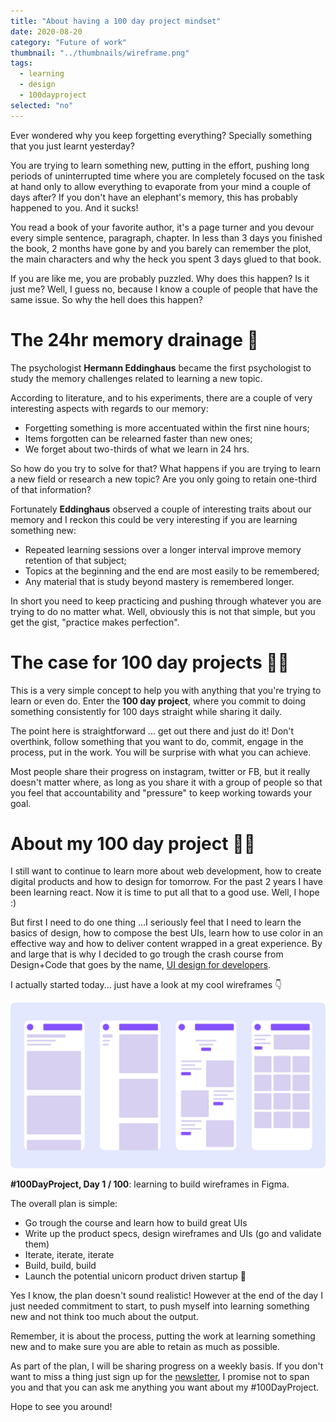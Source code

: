 ```yaml
---
title: "About having a 100 day project mindset"
date: 2020-08-20
category: "Future of work"
thumbnail: "../thumbnails/wireframe.png"
tags:
  - learning
  - design
  - 100dayproject
selected: "no"
---
```


Ever wondered why you keep forgetting everything? Specially something that you just learnt yesterday?

You are trying to learn something new, putting in the effort, pushing long periods of uninterrupted time where you are completely focused on the task at hand only to allow everything to evaporate from your mind a couple of days after? If you don't have an elephant's memory, this has probably happened to you. And it sucks! 

You read a book of your favorite author, it's a page turner and you devour every simple sentence, paragraph, chapter. In less than 3 days you finished the book, 2 months have gone by and you barely can remember the plot, the main characters and why the heck you spent 3 days glued to that book. 

If you are like me, you are probably puzzled. Why does this happen? Is it just me? Well, I guess no, because I know a couple of people that have the same issue. So why the hell does this happen? 

# The 24hr memory drainage 🧠

The psychologist **Hermann Eddinghaus** became the first psychologist to study the memory challenges related to learning a new topic. 

According to literature, and to his experiments, there are a couple of very interesting aspects with regards to our memory: 

- Forgetting something is more accentuated within the first nine hours;
- Items forgotten can be relearned faster than new ones;
- We forget about two-thirds of what we learn in 24 hrs.
  
So how do you try to solve for that? What happens if you are trying to learn a new field or research a new topic? Are you only going to retain one-third of that information?

Fortunately **Eddinghaus** observed a couple of interesting traits about our memory and I reckon this could be very interesting if you are learning something new: 

-  Repeated learning sessions over a longer interval improve memory retention of that subject;
- Topics at the beginning and the end are most easily to be remembered;
- Any material that is study beyond mastery is remembered longer.

In short you need to keep practicing and pushing through whatever you are trying to do no matter what. Well, obviously this is not that simple, but you get the gist, "practice makes perfection".

# The case for 100 day projects 🏋️‍♀️

This is a very simple concept to help you with anything that you're trying to learn or even do. Enter the **100 day project**, where you commit to doing something consistently for 100 days straight while sharing it daily. 

The point here is straightforward ... get out there and just do it! Don't overthink, follow something that you want to do, commit, engage in the process, put in the work. You will be surprise with what you can achieve. 

Most people share their progress on instagram, twitter or FB, but it really doesn't matter where, as long as you share it with a group of people so that you feel that accountability and "pressure" to keep working towards your goal.

# About my 100 day project 🧘‍♂️ 

I still want to continue to learn more about web development, how to create digital products and how to design for tomorrow. For the past 2 years I have been learning react. Now it is time to put all that to a good use. Well, I hope :)

But first I need to do one thing ...I seriously feel that I need to learn the basics of design, how to compose the best UIs, learn how to use color in an effective way and how to deliver content wrapped in a great experience. By and large that is why I decided to go trough the crash course from Design+Code that goes by the name, [UI design for developers](https://designcode.io/ui-design-for-developers).

I actually started today... just have a look at my cool wireframes 👇

![wireframe](../thumbnails/wireframe.png)

**#100DayProject, Day 1 / 100**: learning to build wireframes in Figma.

The overall plan is simple: 
- Go trough the course and learn how to build great UIs 
- Write up the product specs, design wireframes and UIs (go and validate them)
- Iterate, iterate, iterate
- Build, build, build
- Launch the potential unicorn product driven startup 🚀

Yes I know, the plan doesn't sound realistic! However at the end of the day I just needed commitment to start, to push myself into learning something new and not think too much about the output. 

Remember, it is about the process, putting the work at learning something new and to make sure you are able to retain as much as possible.

As part of the plan, I will be sharing progress on a weekly basis. If you don't want to miss a thing just sign up for the [newsletter](https://tiagofsanchez.ck.page/c6b98eda74
), I promise not to span you and that you can ask me anything you want about my #100DayProject.

Hope to see you around!








